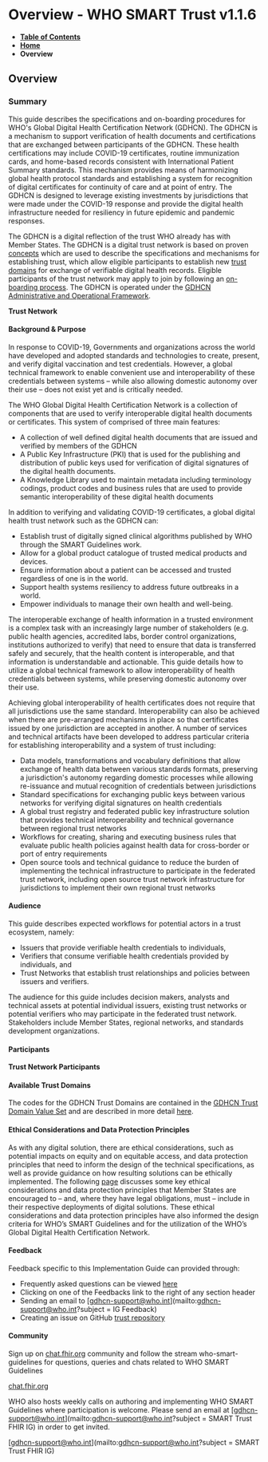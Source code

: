 # Overview - WHO SMART Trust v1.1.6

* [**Table of Contents**](toc.md)
* [**Home**](index.md)
* **Overview**

## Overview

### Summary

 This guide describes the specifications and on-boarding procedures for WHO's Global Digital Health Certification Network (GDHCN). The GDHCN is a mechanism to support verification of health documents and certifications that are exchanged between participants of the GDHCN. These health certifications may include COVID-19 certificates, routine immunization cards, and home-based records consistent with International Patient Summary standards. This mechanism provides means of harmonizing global health protocol standards and establishing a system for recognition of digital certificates for continuity of care and at point of entry. The GDHCN is designed to leverage existing investments by jurisdictions that were made under the COVID-19 response and provide the digital health infrastructure needed for resiliency in future epidemic and pandemic responses. 

 The GDHCN is a digital reflection of the trust WHO already has with Member States. The GDHCN is a digital trust network is based on proven [concepts](concepts.md) which are used to describe the specifications and mechanisms for establishing trust, which allow eligible participants to establish new [trust domains](concepts.md#trust-domain) for exchange of verifiable digital health records. Eligible participants of the trust network may apply to join by following an [on-boarding process](concepts_onboarding.md). The GDHCN is operated under the [GDHCN Administrative and Operational Framework](GDHCN_Administrative_and_Operational_Framework.pdf). 

**Trust Network**

#### Background & Purpose

 In response to COVID-19, Governments and organizations across the world have developed and adopted standards and technologies to create, present, and verify digital vaccination and test credentials. However, a global technical framework to enable convenient use and interoperability of these credentials between systems – while also allowing domestic autonomy over their use – does not exist yet and is critically needed. 

 The WHO Global Digital Health Certification Network is a collection of components that are used to verify interoperable digital health documents or certificates. This system of comprised of three main features: 

* A collection of well defined digital health documents that are issued and verified by members of the GDHCN 
* A Public Key Infrastructure (PKI) that is used for the publishing and distribution of public keys used for verification of digital signatures of the digital health documents. 
* A Knowledge Library used to maintain metadata including terminology codings, product codes and business rules that are used to provide semantic interoperability of these digital health documents

In addition to verifying and validating COVID-19 certificates, a global digital health trust network such as the GDHCN can:

* Establish trust of digitally signed clinical algorithms published by WHO through the SMART Guidelines work.
* Allow for a global product catalogue of trusted medical products and devices.
* Ensure information about a patient can be accessed and trusted regardless of one is in the world.
* Support health systems resiliency to address future outbreaks in a world.
* Empower individuals to manage their own health and well-being.

The interoperable exchange of health information in a trusted environment is a complex task with an increasingly large number of stakeholders (e.g. public health agencies, accredited labs, border control organizations, institutions authorized to verify) that need to ensure that data is transferred safely and securely, that the health content is interoperable, and that information is understandable and actionable. This guide details how to utilize a global technical framework to allow interoperability of health credentials between systems, while preserving domestic autonomy over their use. 

Achieving global interoperability of health certificates does not require that all jurisdictions use the same standard. Interoperability can also be achieved when there are pre-arranged mechanisms in place so that certificates issued by one jurisdiction are accepted in another. A number of services and technical artifacts have been developed to address particular criteria for establishing interoperability and a system of trust including:

* Data models, transformations and vocabulary definitions that allow exchange of health data between various standards formats, preserving a jurisdiction's autonomy regarding domestic processes while allowing re-issuance and mutual recognition of credentials between jurisdictions
* Standard specifications for exchanging public keys between various networks for verifying digital signatures on health credentials
* A global trust registry and federated public key infrastructure solution that provides technical interoperability and technical governance between regional trust networks
* Workflows for creating, sharing and executing business rules that evaluate public health policies against health data for cross-border or port of entry requirements
* Open source tools and technical guidance to reduce the burden of implementing the technical infrastructure to participate in the federated trust network, including open source trust network infrastructure for jurisdictions to implement their own regional trust networks

#### Audience

This guide describes expected workflows for potential actors in a trust ecosystem, namely:

* Issuers that provide verifiable health credentials to individuals,
* Verifiers that consume verifiable health credentials provided by individuals, and
* Trust Networks that establish trust relationships and policies between issuers and verifiers.

The audience for this guide includes decision makers, analysts and technical assets at potential individual issuers, existing trust networks or potential verifiers who may participate in the federated trust network. Stakeholders include Member States, regional networks, and standards development organizations.

#### Participants

**Trust Network Participants**

#### Available Trust Domains

The codes for the GDHCN Trust Domains are contained in the [GDHCN Trust Domain Value Set](ValueSet-Domains.md) and are described in more detail [here](trust_domains.md). 

#### Ethical Considerations and Data Protection Principles

As with any digital solution, there are ethical considerations, such as potential impacts on equity and on equitable access, and data protection principles that need to inform the design of the technical specifications, as well as provide guidance on how resulting solutions can be ethically implemented. The following [page](ethical_principles.md) discusses some key ethical considerations and data protection principles that Member States are encouraged to – and, where they have legal obligations, must – include in their respective deployments of digital solutions. These ethical considerations and data protection principles have also informed the design criteria for WHO’s SMART Guidelines and for the utilization of the WHO’s Global Digital Health Certification Network. 

#### Feedback

 Feedback specific to this Implementation Guide can provided through: 

* Frequently asked questions can be viewed [here](faq.md)
* Clicking on one of the Feedbacks link to the right of any section header
* Sending an email to [gdhcn-support@who.int](mailto:gdhcn-support@who.int?subject = IG Feedback)
* Creating an issue on GitHub [trust repository](https://github.com/WorldHealthOrganization/trust)

#### Community

Sign up on [chat.fhir.org](https://chat.fhir.org/) community and follow the stream who-smart-guidelines for questions, queries and chats related to WHO SMART Guidelines

[chat.fhir.org](https://chat.fhir.org/)

WHO also hosts weekly calls on authoring and implementing WHO SMART Guidelines where participation is welcome. Please send an email at [gdhcn-support@who.int](mailto:gdhcn-support@who.int?subject = SMART Trust FHIR IG) in order to get invited.

[gdhcn-support@who.int](mailto:gdhcn-support@who.int?subject = SMART Trust FHIR IG)

